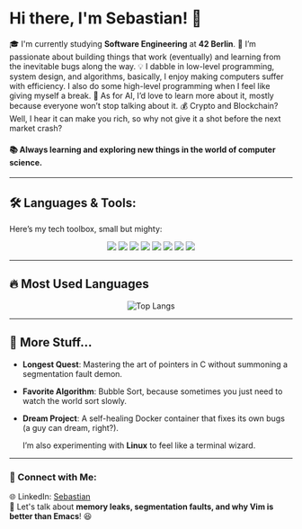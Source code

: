 # Hi there, I'm Sebastian! 👋

🎓 I'm currently studying **Software Engineering** at **42 Berlin**.
🚀 I’m passionate about building things that work (eventually) and learning from the inevitable bugs along the way.
💡 I dabble in low-level programming, system design, and algorithms, basically, I enjoy making computers suffer with efficiency. I also do some high-level programming when I feel like giving myself a break.
🤖 As for AI, I’d love to learn more about it, mostly because everyone won’t stop talking about it.
💰 Crypto and Blockchain? Well, I hear it can make you rich, so why not give it a shot before the next market crash?
#### 📚 Always learning and exploring new things in the world of **computer science**.

---

## 🛠️ Languages & Tools:
Here’s my tech toolbox, small but mighty:

<p align="center">
  <img src="https://img.shields.io/badge/C-00599C?style=for-the-badge&logo=c&logoColor=white" />
  <img src="https://img.shields.io/badge/C++-00599C?style=for-the-badge&logo=c%2B%2B&logoColor=white" />
  <img src="https://img.shields.io/badge/Python-3776AB?style=for-the-badge&logo=python&logoColor=white" />
  <img src="https://img.shields.io/badge/HTML5-E34F26?style=for-the-badge&logo=html5&logoColor=white" />
  <img src="https://img.shields.io/badge/CSS3-1572B6?style=for-the-badge&logo=css3&logoColor=white" />
  <img src="https://img.shields.io/badge/Docker-2496ED?style=for-the-badge&logo=docker&logoColor=white" />
  <img src="https://img.shields.io/badge/Linux-FCC624?style=for-the-badge&logo=linux&logoColor=black" />
  <img src="https://img.shields.io/badge/NGINX-009639?style=for-the-badge&logo=nginx&logoColor=white" />
</p>

---

## 🔥 Most Used Languages
<p align="center">
  <img src="https://github-readme-stats.vercel.app/api/top-langs/?username=42-student&layout=compact&theme=dark&hide=Jupyter%20Notebook&langs_count=8&count_private=true" alt="Top Langs" />
</p>

---

## 🌌 More Stuff...
- **Longest Quest**: Mastering the art of pointers in C without summoning a segmentation fault demon.
- **Favorite Algorithm**: Bubble Sort, because sometimes you just need to watch the world sort slowly.
- **Dream Project**: A self-healing Docker container that fixes its own bugs (a guy can dream, right?).

  I’m also experimenting with **Linux** to feel like a terminal wizard.

---

### 🔗 Connect with Me:
🌐 LinkedIn: [Sebastian](https://linkedin.com/in/sebastian-marginean/)  
💬 Let's talk about **memory leaks, segmentation faults, and why Vim is better than Emacs**! 😆
